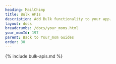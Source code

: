 ```yaml
---
heading: MailChimp
title: Bulk APIs
description: Add Bulk functionality to your app.
layout: docs
breadcrumbs: /docs/your_moms.html
your_momId: 197
parent: Back to Your_mom Guides
order: 30
---
```


{% include bulk-apis.md %}

